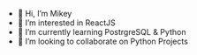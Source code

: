 - 👋 Hi, I’m Mikey
- 👀 I’m interested in ReactJS
- 🌱 I’m currently learning PostrgreSQL & Python
- 💞️ I’m looking to collaborate on Python Projects
